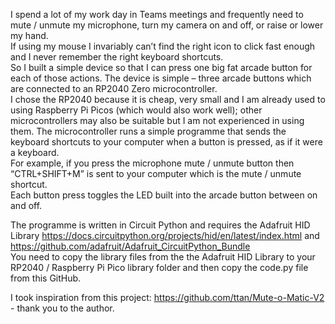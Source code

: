 I spend a lot of my work day in Teams meetings and frequently need to mute / unmute my microphone, turn my camera on and off, or raise or lower my hand.  
If using my mouse I invariably can’t find the right icon to click fast enough and I never remember the right keyboard shortcuts.  
So I built a  simple device so that I can press one big fat arcade button for each of those actions.
The device is simple – three arcade buttons which are connected to an RP2040 Zero microcontroller.  
I chose the RP2040 because it is cheap, very small and I am already used to using Raspberry Pi Picos (which would also work well); other microcontrollers may also be suitable but I am not experienced in using them.
The microcontroller runs a simple programme that sends the keyboard shortcuts to your computer when a button is pressed, as if it were a keyboard.  
For example, if you press the microphone mute / unmute button then “CTRL+SHIFT+M” is sent to your computer which is the mute / unmute shortcut.  
Each button press toggles the LED built into the arcade button between on and off.  

The programme is written in Circuit Python and requires the Adafruit HID Library https://docs.circuitpython.org/projects/hid/en/latest/index.html and https://github.com/adafruit/Adafruit_CircuitPython_Bundle  
You need to copy the library files from the the Adafruit HID Library to your RP2040 / Raspberry Pi Pico library folder and then copy the code.py file from this GitHub.

I took inspiration from this project: https://github.com/ttan/Mute-o-Matic-V2 - thank you to the author.
